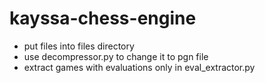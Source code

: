 # kayssa-chess-engine

- put files into files directory
- use decompressor.py to change it to pgn file
- extract games with evaluations only in eval_extractor.py